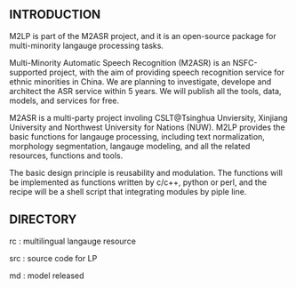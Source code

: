 INTRODUCTION
------------

M2LP is part of the M2ASR project, and it is an open-source package for multi-minority langauge processing tasks.

Multi-Minority Automatic Speech Recognition (M2ASR) is an NSFC-supported project, with the aim of providing speech
recognition service for ethnic minorities in China. We are planning to investigate, develope and architect the ASR
service within 5 years. We will publish all the tools, data, models, and services for free. 

M2ASR is a multi-party project involing CSLT@Tsinghua Unviersity, Xinjiang University and Northwest University for Nations (NUW).
M2LP provides the basic functions for langauge processing, including text normalization, morphology segmentation,
langauge modeling, and all the related resources, functions and tools. 

The basic design principle is reusability and modulation. The functions will be implemented as functions written by 
c/c++, python or perl, and the recipe will be a shell script that integrating modules by piple line.


DIRECTORY
--------
rc  : multilingual langauge resource

src : source code for LP

md  : model released

